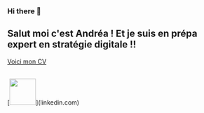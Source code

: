 ### Hi there 👋
<h2> Salut moi c'est Andréa ! Et je suis en prépa expert en stratégie digitale !! </h2>

[Voici mon CV](https://github.com/andreamechin1/andreamechin1/blob/main/CV_Andrea_Mechin.pdf)

<br>
[<img width="60px" src="upload.wikimedia.org/wikipedia/commons/thumb/c/ca/LinkedIn_logo_initials.png/600px-LinkedIn_logo_initials.png" />](linkedin.com)
<!--
**andreamechin1/andreamechin1** is a ✨ _special_ ✨ repository because its `README.md` (this file) appears on your GitHub profile.

Here are some ideas to get you started:

- 🔭 I’m currently working on ...
- 🌱 I’m currently learning ...
- 👯 I’m looking to collaborate on ...
- 🤔 I’m looking for help with ...
- 💬 Ask me about ...
- 📫 How to reach me: ...
- 😄 Pronouns: ...
- ⚡ Fun fact: ...
-->
